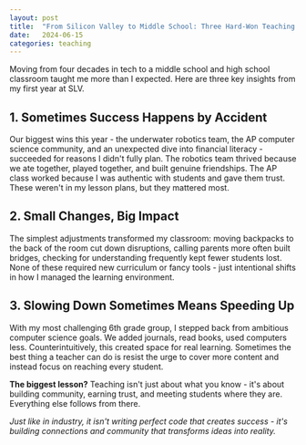 ```yaml
---
layout: post
title:  "From Silicon Valley to Middle School: Three Hard-Won Teaching Lessons"
date:   2024-06-15
categories: teaching
---
```


Moving from four decades in tech to a middle school and high school classroom taught me more than I expected. Here are three key insights from my first year at SLV.

## 1. Sometimes Success Happens by Accident

Our biggest wins this year - the underwater robotics team, the AP computer science community, and an unexpected dive into financial literacy - succeeded for reasons I didn't fully plan. The robotics team thrived because we ate together, played together, and built genuine friendships. The AP class worked because I was authentic with students and gave them trust. These weren't in my lesson plans, but they mattered most.

## 2. Small Changes, Big Impact

The simplest adjustments transformed my classroom: moving backpacks to the back of the room cut down disruptions, calling parents more often built bridges, checking for understanding frequently kept fewer students lost. None of these required new curriculum or fancy tools - just intentional shifts in how I managed the learning environment.

## 3. Slowing Down Sometimes Means Speeding Up

With my most challenging 6th grade group, I stepped back from ambitious computer science goals. We added journals, read books, used computers less. Counterintuitively, this created space for real learning. Sometimes the best thing a teacher can do is resist the urge to cover more content and instead focus on reaching every student.

**The biggest lesson?** Teaching isn't just about what you know - it's about building community, earning trust, and meeting students where they are. Everything else follows from there.

*Just like in industry, it isn't writing perfect code that creates success - it's building connections and community that transforms ideas into reality.* 